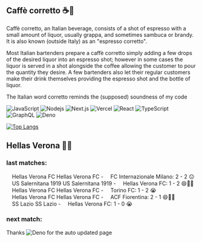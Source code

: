 
## Caffè corretto ☕🥃
Caffè corretto, an Italian beverage, consists of a shot of espresso with a small amount of liquor, usually grappa, and sometimes sambuca or brandy. It is also known (outside Italy) as an "espresso corretto".

Most Italian bartenders prepare a caffè corretto simply adding a few drops of the desired liquor into an espresso shot; however in some cases the liquor is served in a shot alongside the coffee allowing the customer to pour the quantity they desire. A few bartenders also let their regular customers make their drink themselves providing the espresso shot and the bottle of liquor.

The Italian word corretto reminds the (supposed) soundness of my code

![JavaScript](https://img.shields.io/badge/-JavaScript-black?style=flat-square&logo=javascript)
![Nodejs](https://img.shields.io/badge/-Nodejs-black?style=flat-square&logo=Node.js)
![Next.js](https://img.shields.io/badge/-Next.js-black?style=flat-square&logo=Next.js)
![Vercel](https://img.shields.io/badge/-vercel-black?style=flat-square&logo=Vercel)
![React](https://img.shields.io/badge/-React-black?style=flat-square&logo=react)
![TypeScript](https://img.shields.io/badge/-Typescript-white?style=flat-square&logo=typescript)
![GraphQL](https://img.shields.io/badge/-GraphQL-E10098?style=flat-square&logo=graphql)
![Deno](https://img.shields.io/badge/-Deno-black?style=flat-square&logo=deno)


[![Top Langs](https://github-readme-stats.vercel.app/api/top-langs/?username=correttojs&layout=compact)](https://github.com/anuraghazra/github-readme-stats)


## Hellas Verona 💙💛

### last matches:

<span><img src="https://crests.football-data.org/450.png" height="15px" />Hellas Verona FC</span> Hellas Verona FC - <span><img src="https://crests.football-data.org/108.png" height="15px" />FC Internazionale Milano</span>: 2 - 2 😐 <br/><span><img src="https://crests.football-data.org/455.png" height="15px" />US Salernitana 1919</span> US Salernitana 1919 - <span><img src="https://crests.football-data.org/450.png" height="15px" />Hellas Verona FC</span>: 1 - 2 😄💙💛 <br/><span><img src="https://crests.football-data.org/450.png" height="15px" />Hellas Verona FC</span> Hellas Verona FC - <span><img src="https://crests.football-data.org/586.png" height="15px" />Torino FC</span>: 1 - 2 😭 <br/><span><img src="https://crests.football-data.org/450.png" height="15px" />Hellas Verona FC</span> Hellas Verona FC - <span><img src="https://crests.football-data.org/99.png" height="15px" />ACF Fiorentina</span>: 2 - 1 😄💙💛 <br/><span><img src="https://crests.football-data.org/110.png" height="15px" />SS Lazio</span> SS Lazio - <span><img src="https://crests.football-data.org/450.png" height="15px" />Hellas Verona FC</span>: 1 - 0 😭 <br/>

### next match:



Thanks ![Deno](https://img.shields.io/badge/-Deno-black?style=flat-square&logo=deno) for the auto updated page
